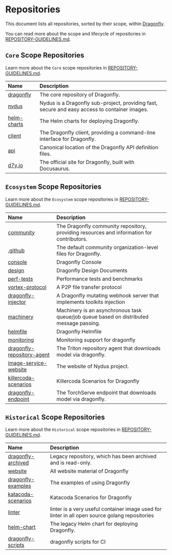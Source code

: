 # Repositories

This document lists all repositories, sorted by their scope, within [Dragonfly](https://github.com/dragonflyoss).

You can read more about the scope and lifecycle of repositories in [REPOSITORY-GUIDELINES.md](https://github.com/dragonflyoss/community/blob/main/REPOSITORY-GUIDELINES.md).

## `Core` Scope Repositories

Learn more about the `Core` scope repositories in [REPOSITORY-GUIDELINES.md](./REPOSITORY-GUIDELINES.md#core).

<!-- markdownlint-disable -->
| Name                                                       | Description                                                                                   |
| :--------------------------------------------------------- | :-------------------------------------------------------------------------------------------- |
| [dragonfly](https://github.com/dragonflyoss/dragonfly)     | The core repository of Dragonfly.                                                             |
| [nydus](https://github.com/dragonflyoss/nydus)             | Nydus is a Dragonfly sub-project, providing fast, secure and easy access to container images. |
| [helm-charts](https://github.com/dragonflyoss/helm-charts) | The Helm charts for deploying Dragonfly.                                                      |
| [client](https://github.com/dragonflyoss/client)           | The Dragonfly client, providing a command-line interface for Dragonfly.                       |
| [api](https://github.com/dragonflyoss/api)                 | Canonical location of the Dragonfly API definition files.                                     |
| [d7y.io](https://github.com/dragonflyoss/d7y.io)           | The official site for Dragonfly, built with Docusaurus.                                       |
<!-- markdownlint-restore -->

## `Ecosystem` Scope Repositories

Learn more about the `Ecosystem` scope repositories in [REPOSITORY-GUIDELINES.md](./REPOSITORY-GUIDELINES.md#ecosystem).

<!-- markdownlint-disable -->
| Name                                                                                     | Description                                                                               |
| :--------------------------------------------------------------------------------------- | :---------------------------------------------------------------------------------------- |
| [community](https://github.com/dragonflyoss/community)                                   | The Dragonfly community repository, providing resources and information for contributors. |
| [.github](https://github.com/dragonflyoss/.github)                                       | The default community organization-level files for Dragonfly.                             |
| [console](https://github.com/dragonflyoss/console)                                       | Dragonfly Console                                                                         |
| [design](https://github.com/dragonflyoss/design)                                         | Dragonfly Design Documents                                                                |
| [perf-tests](https://github.com/dragonflyoss/perf-tests)                                 | Performance tests and benchmarks                                                          |
| [vortex-protocol](https://github.com/dragonflyoss/vortex-protocol)                       | A P2P file transfer protocol                                                              |
| [dragonfly-injector](https://github.com/dragonflyoss/dragonfly-injector)                 | A Dragonfly mutating webhook server that implements toolkits injection                    |
| [machinery](https://github.com/dragonflyoss/machinery)                                   | Machinery is an asynchronous task queue/job queue based on distributed message passing.   |
| [helmfile](https://github.com/dragonflyoss/helmfile)                                     | Dragonfly Helmfile                                                                        |
| [monitoring](https://github.com/dragonflyoss/monitoring)                                 | Monitoring support for dragonfly                                                          |
| [dragonfly-repository-agent](https://github.com/dragonflyoss/dragonfly-repository-agent) | The Triton repository agent that downloads model via dragonfly.                           |
| [image-service-website](https://github.com/dragonflyoss/image-service-website)           | The website of Nydus project.                                                             |
| [killercoda-scenarios](https://github.com/dragonflyoss/killercoda-scenarios)             | Killercoda Scenarios for Dragonfly                                                        |
| [dragonfly-endpoint](https://github.com/dragonflyoss/dragonfly-endpoint)                 | The TorchServe endpoint that downloads model via dragonfly.                               |


<!-- markdownlint-restore -->

## `Historical` Scope Repositories

Learn more about the `Historical` scope repositories in [REPOSITORY-GUIDELINES.md](./REPOSITORY-GUIDELINES.md#historical).

<!-- markdownlint-disable -->
| Name                                                                     | Description                                                                                    |
| :----------------------------------------------------------------------- | :--------------------------------------------------------------------------------------------- |
| [dragonfly-archived](https://github.com/dragonflyoss/dragonfly-archived) | Legacy repository, which has been archived and is read-only.                                   |
| [website](https://github.com/dragonflyoss/website)                       | All website material of Dragonfly                                                              |
| [dragonfly-examples](https://github.com/dragonflyoss/dragonfly-examples) | The examples of using Dragonfly                                                                |
| [katacoda-scenarios](https://github.com/dragonflyoss/katacoda-scenarios) | Katacoda Scenarios for Dragonfly                                                               |
| [linter](https://github.com/dragonflyoss/linter)                         | linter is a very useful container image used for linter in all open source golang repositories |
| [helm-chart](https://github.com/dragonflyoss/helm-chart)                 | The legacy Helm chart for deploying Dragonfly.                                                 |
| [dragonfly-scripts](https://github.com/dragonflyoss/dragonfly-scripts)   | dragonfly scripts for CI                                                                       |

<!-- markdownlint-restore -->
